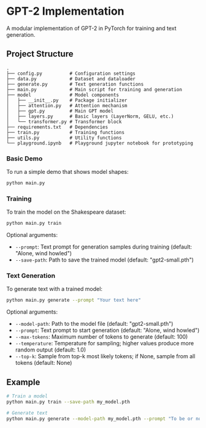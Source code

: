 # GPT-2 Implementation

A modular implementation of GPT-2 in PyTorch for training and text generation.

## Project Structure

```
.
├── config.py          # Configuration settings
├── data.py            # Dataset and dataloader
├── generate.py        # Text generation functions
├── main.py            # Main script for training and generation
├── model              # Model components
│   ├── __init__.py    # Package initializer
│   ├── attention.py   # Attention mechanism
│   ├── gpt.py         # Main GPT model
│   ├── layers.py      # Basic layers (LayerNorm, GELU, etc.)
│   └── transformer.py # Transformer block
├── requirements.txt   # Dependencies
├── train.py           # Training functions
├── utils.py           # Utility functions
└── playground.ipynb   # Playground jupyter notebook for prototyping
```

### Basic Demo

To run a simple demo that shows model shapes:

```bash
python main.py
```

### Training

To train the model on the Shakespeare dataset:

```bash
python main.py train
```

Optional arguments:

- `--prompt`: Text prompt for generation samples during training (default: "Alone, wind howled")
- `--save-path`: Path to save the trained model (default: "gpt2-small.pth")

### Text Generation

To generate text with a trained model:

```bash
python main.py generate --prompt "Your text here"
```

Optional arguments:

- `--model-path`: Path to the model file (default: "gpt2-small.pth")
- `--prompt`: Text prompt to start generation (default: "Alone, wind howled")
- `--max-tokens`: Maximum number of tokens to generate (default: 100)
- `--temperature`: Temperature for sampling; higher values produce more random output (default: 1.0)
- `--top-k`: Sample from top-k most likely tokens; if None, sample from all tokens (default: None)

## Example

```bash
# Train a model
python main.py train --save-path my_model.pth

# Generate text
python main.py generate --model-path my_model.pth --prompt "To be or not to be" --temperature 1.2
```
